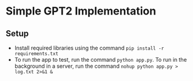 # Simple GPT2 Implementation

## Setup
 - Install required libraries using the command `pip install -r requirements.txt`
 - To run the app to test, run the command `python app.py`. To run in the background in a server, run the command `nohup python app.py > log.txt 2>&1 &`


